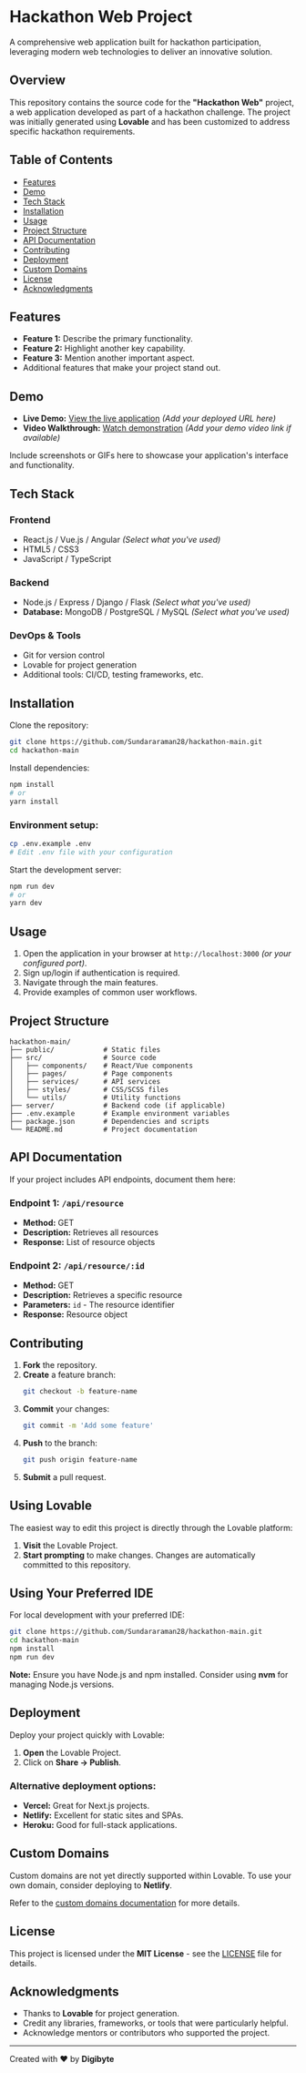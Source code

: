 # Hackathon Web Project

A comprehensive web application built for hackathon participation, leveraging modern web technologies to deliver an innovative solution.

## Overview
This repository contains the source code for the **"Hackathon Web"** project, a web application developed as part of a hackathon challenge. The project was initially generated using **Lovable** and has been customized to address specific hackathon requirements.

## Table of Contents
- [Features](#features)
- [Demo](#demo)
- [Tech Stack](#tech-stack)
- [Installation](#installation)
- [Usage](#usage)
- [Project Structure](#project-structure)
- [API Documentation](#api-documentation)
- [Contributing](#contributing)
- [Deployment](#deployment)
- [Custom Domains](#custom-domains)
- [License](#license)
- [Acknowledgments](#acknowledgments)

## Features
- **Feature 1:** Describe the primary functionality.
- **Feature 2:** Highlight another key capability.
- **Feature 3:** Mention another important aspect.
- Additional features that make your project stand out.

## Demo
- **Live Demo:** [View the live application](#) *(Add your deployed URL here)*
- **Video Walkthrough:** [Watch demonstration](#) *(Add your demo video link if available)*

Include screenshots or GIFs here to showcase your application's interface and functionality.

## Tech Stack

### Frontend
- React.js / Vue.js / Angular *(Select what you've used)*
- HTML5 / CSS3
- JavaScript / TypeScript

### Backend
- Node.js / Express / Django / Flask *(Select what you've used)*
- **Database:** MongoDB / PostgreSQL / MySQL *(Select what you've used)*

### DevOps & Tools
- Git for version control
- Lovable for project generation
- Additional tools: CI/CD, testing frameworks, etc.

## Installation

Clone the repository:

```bash
git clone https://github.com/Sundararaman28/hackathon-main.git
cd hackathon-main
```

Install dependencies:

```bash
npm install
# or
yarn install
```

### Environment setup:

```bash
cp .env.example .env
# Edit .env file with your configuration
```

Start the development server:

```bash
npm run dev
# or
yarn dev
```

## Usage

1. Open the application in your browser at `http://localhost:3000` *(or your configured port)*.
2. Sign up/login if authentication is required.
3. Navigate through the main features.
4. Provide examples of common user workflows.

## Project Structure

```
hackathon-main/
├── public/            # Static files
├── src/               # Source code
│   ├── components/    # React/Vue components
│   ├── pages/         # Page components
│   ├── services/      # API services
│   ├── styles/        # CSS/SCSS files
│   └── utils/         # Utility functions
├── server/            # Backend code (if applicable)
├── .env.example       # Example environment variables
├── package.json       # Dependencies and scripts
└── README.md          # Project documentation
```

## API Documentation

If your project includes API endpoints, document them here:

### Endpoint 1: `/api/resource`
- **Method:** GET
- **Description:** Retrieves all resources
- **Response:** List of resource objects

### Endpoint 2: `/api/resource/:id`
- **Method:** GET
- **Description:** Retrieves a specific resource
- **Parameters:** `id` - The resource identifier
- **Response:** Resource object

## Contributing

1. **Fork** the repository.
2. **Create** a feature branch:
   ```bash
   git checkout -b feature-name
   ```
3. **Commit** your changes:
   ```bash
   git commit -m 'Add some feature'
   ```
4. **Push** to the branch:
   ```bash
   git push origin feature-name
   ```
5. **Submit** a pull request.

## Using Lovable

The easiest way to edit this project is directly through the Lovable platform:

1. **Visit** the Lovable Project.
2. **Start prompting** to make changes. Changes are automatically committed to this repository.

## Using Your Preferred IDE

For local development with your preferred IDE:

```bash
git clone https://github.com/Sundararaman28/hackathon-main.git
cd hackathon-main
npm install
npm run dev
```

**Note:** Ensure you have Node.js and npm installed. Consider using **nvm** for managing Node.js versions.

## Deployment

Deploy your project quickly with Lovable:

1. **Open** the Lovable Project.
2. Click on **Share -> Publish**.

### Alternative deployment options:
- **Vercel:** Great for Next.js projects.
- **Netlify:** Excellent for static sites and SPAs.
- **Heroku:** Good for full-stack applications.

## Custom Domains

Custom domains are not yet directly supported within Lovable. To use your own domain, consider deploying to **Netlify**.

Refer to the [custom domains documentation](#) for more details.

## License

This project is licensed under the **MIT License** - see the [LICENSE](LICENSE) file for details.

## Acknowledgments

- Thanks to **Lovable** for project generation.
- Credit any libraries, frameworks, or tools that were particularly helpful.
- Acknowledge mentors or contributors who supported the project.

---

Created with ❤️ by **Digibyte**
